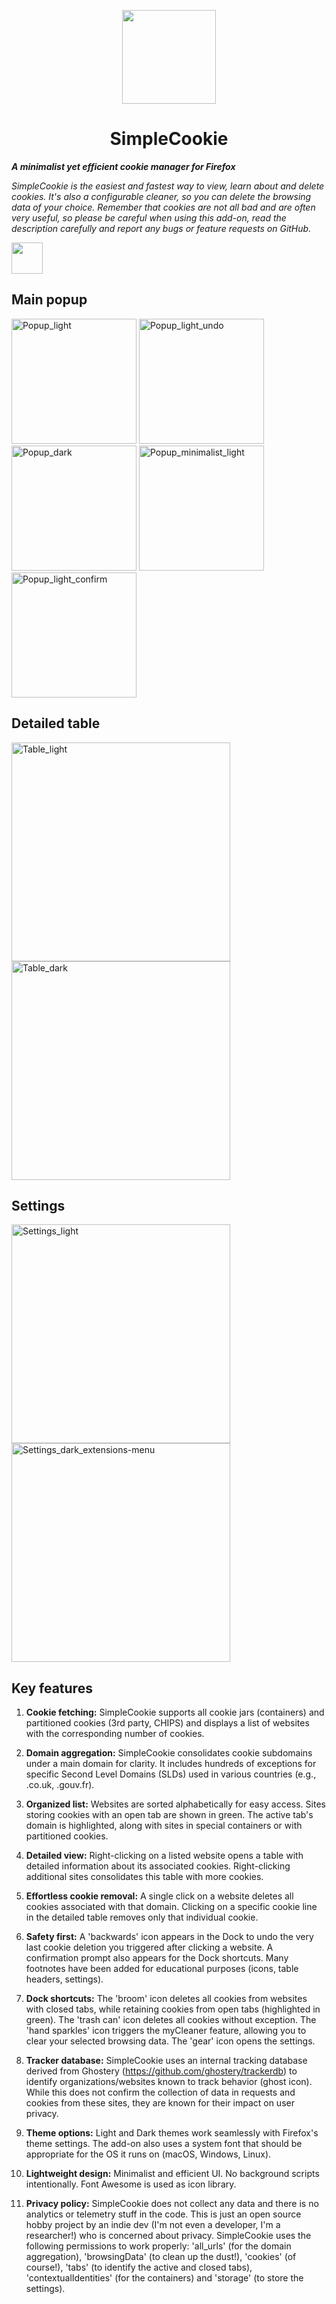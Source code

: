 <p align="center">
<img width="150" src=https://github.com/mickaphd/SimpleCookie/assets/25211018/64489133-ecae-435e-92d4-53cc79c9302c)>
</p>

<h1 align="center">SimpleCookie</h1></p>

<b><i>A minimalist yet efficient cookie manager for Firefox</i></b>

<i>SimpleCookie is the easiest and fastest way to view, learn about and delete cookies. It's also a configurable cleaner, so you can delete the browsing data of your choice. Remember that cookies are not all bad and are often very useful, so please be careful when using this add-on, read the description carefully and report any bugs or feature requests on GitHub.</i>

<a href="https://addons.mozilla.org/en-US/firefox/addon/simplecookie/"><img src="https://blog.mozilla.org/addons/files/2020/04/get-the-addon-fx-apr-2020.svg" height=50px></a>

<h2>Main popup</h2>

<img width="200" alt="Popup_light" src="https://github.com/user-attachments/assets/67156dc7-fd0a-4129-a69d-75045940cd02">
<img width="200" alt="Popup_light_undo" src="https://github.com/user-attachments/assets/41cc8fe8-f4b2-4760-ae54-cbccb4120280">
<img width="200" alt="Popup_dark" src="https://github.com/user-attachments/assets/88a2815d-e12a-41e4-99b0-b32e11bab356">
<img width="200" alt="Popup_minimalist_light" src="https://github.com/user-attachments/assets/bbd361c5-6517-4a05-adfa-97c85fd86235">
<img width="200" alt="Popup_light_confirm" src="https://github.com/user-attachments/assets/ff3590b5-0278-4d14-8fe5-c28939c31b1d">

<h2>Detailed table</h2>

<img width="350" alt="Table_light" src="https://github.com/user-attachments/assets/d5a104a4-bc59-4d83-ab81-a22c3ce7469e">
<img width="350" alt="Table_dark" src="https://github.com/user-attachments/assets/d10b93c9-a970-49b2-912c-57356aaa08c9">

<h2>Settings</h2>

<img width="350" alt="Settings_light" src="https://github.com/user-attachments/assets/0e45afc3-bde7-4662-8ae3-e347b4f74155">
<img width="350" alt="Settings_dark_extensions-menu" src="https://github.com/user-attachments/assets/5d0716d3-9b38-4402-9df9-5742d1332295">

<h2>Key features</h2>

1. <b>Cookie fetching:</b> SimpleCookie supports all cookie jars (containers) and partitioned cookies (3rd party, CHIPS) and displays a list of websites with the corresponding number of cookies.

1. <b>Domain aggregation:</b> SimpleCookie consolidates cookie subdomains under a main domain for clarity. It includes hundreds of exceptions for specific Second Level Domains (SLDs) used in various countries (e.g., .co.uk, .gouv.fr).

1. <b>Organized list:</b> Websites are sorted alphabetically for easy access. Sites storing cookies with an open tab are shown in green. The active tab's domain is highlighted, along with sites in special containers or with partitioned cookies.

1. <b>Detailed view:</b> Right-clicking on a listed website opens a table with detailed information about its associated cookies. Right-clicking additional sites consolidates this table with more cookies.

1. <b>Effortless cookie removal:</b> A single click on a website deletes all cookies associated with that domain. Clicking on a specific cookie line in the detailed table removes only that individual cookie.

1. <b>Safety first:</b> A 'backwards' icon appears in the Dock to undo the very last cookie deletion you triggered after clicking a website. A confirmation prompt also appears for the Dock shortcuts. Many footnotes have been added for educational purposes (icons, table headers, settings).

1. <b>Dock shortcuts:</b> The 'broom' icon deletes all cookies from websites with closed tabs, while retaining cookies from open tabs (highlighted in green). The 'trash can' icon deletes all cookies without exception. The 'hand sparkles' icon triggers the myCleaner feature, allowing you to clear your selected browsing data. The 'gear' icon opens the settings.

1. <b>Tracker database:</b> SimpleCookie uses an internal tracking database derived from Ghostery (https://github.com/ghostery/trackerdb) to identify organizations/websites known to track behavior (ghost icon). While this does not confirm the collection of data in requests and cookies from these sites, they are known for their impact on user privacy.

1. <b>Theme options:</b> Light and Dark themes work seamlessly with Firefox's theme settings. The add-on also uses a system font that should be appropriate for the OS it runs on (macOS, Windows, Linux).

1. <b>Lightweight design:</b> Minimalist and efficient UI. No background scripts intentionally. Font Awesome is used as icon library.

1. <b>Privacy policy:</b> SimpleCookie does not collect any data and there is no analytics or telemetry stuff in the code. This is just an open source hobby project by an indie dev (I'm not even a developer, I'm a researcher!) who is concerned about privacy. SimpleCookie uses the following permissions to work properly: 'all_urls' (for the domain aggregation), 'browsingData' (to clean up the dust!), 'cookies' (of course!), 'tabs' (to identify the active and closed tabs), 'contextualIdentities' (for the containers) and 'storage' (to store the settings).
